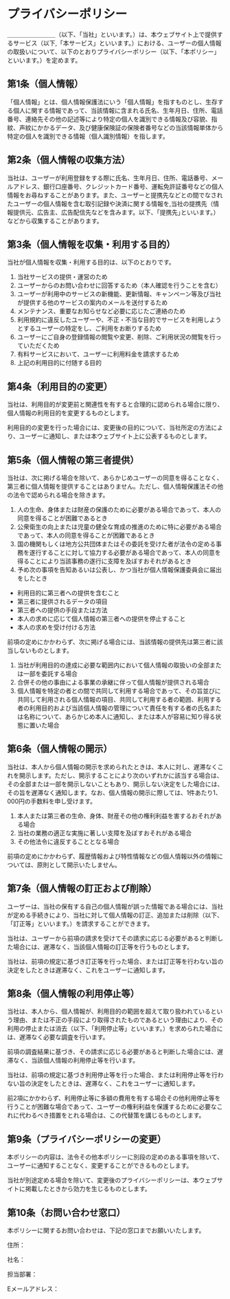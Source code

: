 # プライバシーポリシー
＿＿＿＿＿＿＿＿（以下、「当社」といいます。）は、本ウェブサイト上で提供するサービス（以下,「本サービス」といいます。）における、ユーザーの個人情報の取扱いについて、以下のとおりプライバシーポリシー（以下、「本ポリシー」といいます。）を定めます。

## 第1条（個人情報）
「個人情報」とは、個人情報保護法にいう「個人情報」を指すものとし、生存する個人に関する情報であって、当該情報に含まれる氏名、生年月日、住所、電話番号、連絡先その他の記述等により特定の個人を識別できる情報及び容貌、指紋、声紋にかかるデータ、及び健康保険証の保険者番号などの当該情報単体から特定の個人を識別できる情報（個人識別情報）を指します。

## 第2条（個人情報の収集方法）
当社は、ユーザーが利用登録をする際に氏名、生年月日、住所、電話番号、メールアドレス、銀行口座番号、クレジットカード番号、運転免許証番号などの個人情報をお尋ねすることがあります。また、ユーザーと提携先などとの間でなされたユーザーの個人情報を含む取引記録や決済に関する情報を,当社の提携先（情報提供元、広告主、広告配信先などを含みます。以下、｢提携先｣といいます。）などから収集することがあります。

## 第3条（個人情報を収集・利用する目的）
当社が個人情報を収集・利用する目的は、以下のとおりです。

1. 当社サービスの提供・運営のため
2. ユーザーからのお問い合わせに回答するため（本人確認を行うことを含む）
3. ユーザーが利用中のサービスの新機能、更新情報、キャンペーン等及び当社が提供する他のサービスの案内のメールを送付するため
4. メンテナンス、重要なお知らせなど必要に応じたご連絡のため
5. 利用規約に違反したユーザーや、不正・不当な目的でサービスを利用しようとするユーザーの特定をし、ご利用をお断りするため
6. ユーザーにご自身の登録情報の閲覧や変更、削除、ご利用状況の閲覧を行っていただくため
7. 有料サービスにおいて、ユーザーに利用料金を請求するため
8. 上記の利用目的に付随する目的

## 第4条（利用目的の変更）
当社は、利用目的が変更前と関連性を有すると合理的に認められる場合に限り、個人情報の利用目的を変更するものとします。

利用目的の変更を行った場合には、変更後の目的について、当社所定の方法により、ユーザーに通知し、または本ウェブサイト上に公表するものとします。

## 第5条（個人情報の第三者提供）
当社は、次に掲げる場合を除いて、あらかじめユーザーの同意を得ることなく、第三者に個人情報を提供することはありません。ただし、個人情報保護法その他の法令で認められる場合を除きます。

1. 人の生命、身体または財産の保護のために必要がある場合であって、本人の同意を得ることが困難であるとき
2. 公衆衛生の向上または児童の健全な育成の推進のために特に必要がある場合であって、本人の同意を得ることが困難であるとき
3. 国の機関もしくは地方公共団体またはその委託を受けた者が法令の定める事務を遂行することに対して協力する必要がある場合であって、本人の同意を得ることにより当該事務の遂行に支障を及ぼすおそれがあるとき
4. 予め次の事項を告知あるいは公表し、かつ当社が個人情報保護委員会に届出をしたとき

* 利用目的に第三者への提供を含むこと
* 第三者に提供されるデータの項目
* 第三者への提供の手段または方法
* 本人の求めに応じて個人情報の第三者への提供を停止すること
* 本人の求めを受け付ける方法

前項の定めにかかわらず、次に掲げる場合には、当該情報の提供先は第三者に該当しないものとします。

1. 当社が利用目的の達成に必要な範囲内において個人情報の取扱いの全部または一部を委託する場合
2. 合併その他の事由による事業の承継に伴って個人情報が提供される場合
3. 個人情報を特定の者との間で共同して利用する場合であって、その旨並びに共同して利用される個人情報の項目、共同して利用する者の範囲、利用する者の利用目的および当該個人情報の管理について責任を有する者の氏名または名称について、あらかじめ本人に通知し、または本人が容易に知り得る状態に置いた場合

## 第6条（個人情報の開示）

当社は、本人から個人情報の開示を求められたときは、本人に対し、遅滞なくこれを開示します。ただし、開示することにより次のいずれかに該当する場合は、その全部または一部を開示しないこともあり、開示しない決定をした場合には、その旨を遅滞なく通知します。なお、個人情報の開示に際しては、1件あたり1、000円の手数料を申し受けます。

1. 本人または第三者の生命、身体、財産その他の権利利益を害するおそれがある場合
2. 当社の業務の適正な実施に著しい支障を及ぼすおそれがある場合
3. その他法令に違反することとなる場合

前項の定めにかかわらず、履歴情報および特性情報などの個人情報以外の情報については、原則として開示いたしません。

## 第7条（個人情報の訂正および削除）

ユーザーは、当社の保有する自己の個人情報が誤った情報である場合には、当社が定める手続きにより、当社に対して個人情報の訂正、追加または削除（以下、「訂正等」といいます。）を請求することができます。

当社は、ユーザーから前項の請求を受けてその請求に応じる必要があると判断した場合には、遅滞なく、当該個人情報の訂正等を行うものとします。

当社は、前項の規定に基づき訂正等を行った場合、または訂正等を行わない旨の決定をしたときは遅滞なく、これをユーザーに通知します。

## 第8条（個人情報の利用停止等）

当社は、本人から、個人情報が、利用目的の範囲を超えて取り扱われているという理由、または不正の手段により取得されたものであるという理由により、その利用の停止または消去（以下、「利用停止等」といいます。）を求められた場合には、遅滞なく必要な調査を行います。

前項の調査結果に基づき、その請求に応じる必要があると判断した場合には、遅滞なく、当該個人情報の利用停止等を行います。

当社は、前項の規定に基づき利用停止等を行った場合、または利用停止等を行わない旨の決定をしたときは、遅滞なく、これをユーザーに通知します。

前2項にかかわらず、利用停止等に多額の費用を有する場合その他利用停止等を行うことが困難な場合であって、ユーザーの権利利益を保護するために必要なこれに代わるべき措置をとれる場合は、この代替策を講じるものとします。

## 第9条（プライバシーポリシーの変更）

本ポリシーの内容は、法令その他本ポリシーに別段の定めのある事項を除いて、ユーザーに通知することなく、変更することができるものとします。

当社が別途定める場合を除いて、変更後のプライバシーポリシーは、本ウェブサイトに掲載したときから効力を生じるものとします。

## 第10条（お問い合わせ窓口）

本ポリシーに関するお問い合わせは、下記の窓口までお願いいたします。

住所：

社名：

担当部署：

Eメールアドレス：

